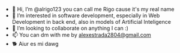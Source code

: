 - 👋 Hi, I’m @alrigo123 you can call me Rigo cause it's my real name
- 👀 I’m interested in software development, especially in Web Development in back end, also in models of Artificial Inteligence
- 💞️ I’m looking to collaborate on anything I can :)
- 📫 You can dm with me by alexestrada2804@gmail.com
- 🐕 Aiur es mi dawg
<!---
alrigo123/alrigo123 is a ✨ special ✨ repository because its `README.md` (this file) appears on your GitHub profile.
You can click the Preview link to take a look at your changes.
--->

